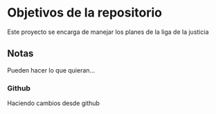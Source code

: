 # Objetivos de la repositorio

Este proyecto se encarga de manejar los planes de la liga de la justicia


## Notas
Pueden hacer lo que quieran...

### Github
Haciendo cambios desde github
